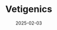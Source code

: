 ---  
layout: startup_page  
title: "Vetigenics"  
id: "vetigenics.com"  
permalink: "/vetigenicsvetigenics.com02032025/"  
website: "http://www.vetigenics.com/"  
funding_round: "Seed"  
funding_amount: "$6M"  
investors: ""  
about: "Vetigenics is a clinical-stage animal health biotechnology company developing antibody therapeutics for pets. Their proprietary CANIBODY technology enables faster and more cost-effective antibody development, targeting unmet needs in treating canine cancers and other pet diseases like autoimmune disorders, obesity, and allergies."  
markets: "Animal Health, Biotech, Therapeutics"  
hq: "Philadelphia, Pennsylvania, United States"  
founded_year: "2017"  
linkedin: "https://www.linkedin.com/company/vetigenics"  
twitter: ""  
instagram: ""  
facebook: ""  
crunchbase: "https://www.crunchbase.com/organization/vetigenics"  
pitchbook: "https://pitchbook.com/profiles/company/277130-62"  

date_display: "03-Feb-2025"  
date: "2025-02-03"

# SEO Optimization  
meta_title: "Vetigenics - Seed Funding ($6M)"  
meta_description: "Vetigenics, Vetigenics is a clinical-stage animal health biotechnology company developing antibody therapeutics for pets. Their proprietary CANIBODY technology en..."  
meta_keywords: "Vetigenics, Animal Health, Biotech, Therapeutics, Seed funding"  
canonical_url: "https://startup.projectstartups.com/vetigenicsvetigenics.com02032025/"  
---
